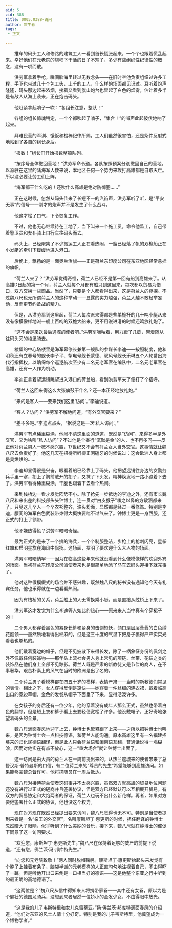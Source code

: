 ```yaml
---
aid: 5
zid: 388
title: 0005.0388-访问
author: 吹牛者
tags: 
 - 正文

---
```




　　推车的码头工人和修路的建筑工人一看到首长慌张起来，一个个也跟着慌乱起来。幸好他们在元老院的旗帜下干活的日子不短了，多少有些组织性纪律性的概念，没有一哄而散。

　　洪劳军拿着手枪，瞬间脑海里转过无数念头——在旧时空他负责组织过许多工程，手下也带过几十个包工头，上千的工人，什么样的场面都见识过。耳听着炮声隆隆，码头那边起来浓烟，接着又看到旗山炮台也冒起了白色的烟雾，估计着多半是有敌人从海上袭来，正在炮击码头。

　　他赶紧拿起哨子一吹：“各组长注意，整队！”

　　各组的组长惊魂稍定，一个个都吹起了哨子，“集合！”的喊声此起彼伏地响了起来。

　　拜难民营的军训、饿饭和棍棒纪律所赐，工人们虽然很害怕，还是条件反射式地站到了各自的组长身后。

　　“报数！”组长们开始报数整顿队列。

　　“按序号全体撤回营地！”洪劳军命令道。各队按照预案分别撤回自己的营地。以派驻在这里的陆海军人数来说，本地区任何一个势力来攻打高雄都是自取灭亡。所以没必要让劳工们上阵。

　　“海军都干什么吃的！还吹什么高雄是绝对防御圈……”

　　正在这时候，忽然从码头传来了长短不一的汽笛声，洪劳军听了听，是“平安无事”的信号——刚才的炮声并不是发生了什么战斗。

　　他这才松了口气，下令恢复工作。

　　不过，他也无心继续待在工地了，当下叫来一个施工员，命令他监工，自己带着警卫员和女仆骑上自行车往码头而去。

　　码头上，已经聚集了不少搬运工人正在看热闹，一艘已经落了帆的双桅船正在小发艇的牵引下缓缓地进入港口。

　　后桅上，飘扬的是一面奥兰治旗——正是荷兰东印度公司在东亚地区经常悬挂的旗帜。

　　“荷兰人来了？”洪劳军觉得奇怪，荷兰人已经不是第一回有船到高雄来了。从高雄D日起的第一个月，荷兰人就每个月都有船只到这里来，每次都以贸易为借口，双方交换一些商品。当然了，只要是个人都看得出来，这是荷兰人的窥探。不过魏八尺也无所谓荷兰人的这种举动——显露的实力越强，荷兰人越不敢轻举妄动，反而更节约备战的精力。

　　但是，从洪劳军到这里起，荷兰人每次派来得都是些单桅杆的几十吨小艇从来没有像模像样地派一艘上百吨的双桅大船来，更不用说进港的时候还鸣放礼炮了。

　　“这不会是来送最后通牒的使者吧。”洪劳军嘀咕着，用力蹬了几脚，带着随从往码头旁的棱堡骑去。

　　棱堡的中心塔楼里是海军幕僚长兼第一舰队的参谋长李迪——按照制度，他和明秋还有立春号的舰长李子平、掣电号舰长蒙德、驭风号舰长乐琳五个人轮番出海代行指挥权，以确保每个巡逻航次至少有二名元老军官在编队中，二名元老军官在高雄，还有一人作为机动。

　　李迪正拿着望远镜眺望进入港口的荷兰船，看到洪劳军来了便打了个招呼。

　　“荷兰人这回来得这么大张旗鼓干什么？还一本正经地放礼炮。”

　　“来的是客人——要来我们这里‘访问’。”李迪说道。

　　“客人？访问？”洪劳军不解地问道，“有外交官要来？”

　　“差不多吧。”李迪点点头，“据说这是一次‘私人访问’。”

　　洪劳军有点稀里糊涂，他闹不清这里面的道道，既然是“访问”，来得多半是外交官，又为啥叫“私人访问”？不过他是个奉行“沉默是金”的人，也不再多问——反正他对荷兰男人一概不感兴趣，17世纪又不会有荷兰女人当外交官。这事情就让魏八尺去负责好了。他这几天在招待所听柳正闲磕牙的时候说过：这会欧洲人身上都是臭烘烘的……

　　李迪却显得很是兴奋，眼看着船已经靠上了码头，他把望远镜往身边的女勤务兵手里一塞，扣上了胸前敞开的扣子，又抹了下头发，精神焕发地一路小跑着下去了。洪劳军看得稀里糊涂，干脆也跟着下去看个热闹。

　　来到栈桥边一看才发觉阵势不小。除了抢先一步抵达的李迪之外，还有市长魏八尺和来出差的科技部头头钟博士，连一贯对“白皮猴子”嗤之以鼻的方敬涵都来了。只见这几个人一个个衣衫整齐，油头粉面，显然都是经过一番修饰。特别是李迪，腰间的海军白色武装带束得大概快要喘不过气来了。钟博士更是一身西服，还正式的打上了领带。

　　他不嫌热得慌？洪劳军暗暗奇怪。

　　最为正式的是来了一个排的海兵，一个个制服整洁，步枪上的枪刺闪亮，星拳红旗和启明星旗在海风中飘扬。这场面，摆明了要欢迎什么大人物的场面。

　　洪劳军暗暗纳罕——因为在临高这些年来他就没看到什么像模像样的欢迎外宾的场面。当初荷兰东印度公司派使者来也是很简单地派了马车去码头迎接下就完事了。

　　他对这种假模假式的场合并不感兴趣，既然魏八尺的秘书没有通知他今天有礼宾任务，他也乐得就在一边看看热闹。

　　因为有栈桥的关系，荷兰船上的人无需换乘小艇，而是直接从舷桥上下来了。

　　洪劳军这才发觉为什么李迪等人如此的热心——原来来人当中真有个穿裙子的！

　　二个男人都穿着黑色的紧身长裤和紧身的击剑短袄，领口是层层叠叠的白色绣花翻领——虽然质地看得出棉麻的，但是这三十度的气温下把身子裹得严严实实光看着也够热的。

　　他们戴着宽边的帽子，但是不见披散下来得长发，除了一柄象征身份的佩剑之外不佩戴任何装饰物——那年头上流社会男人身上常见的项链、丝带、花结之类的装饰品在他们身上全部不见踪影。荷兰人既是严肃的新教徒又是节俭的商人，在不事奢华，艰苦朴素上的风气在当时的欧洲是出了名的。

　　二个荷兰男子看模样都在四五十岁的模样，表情严肃——当时的新教徒们常见的表情。相比之下，女人穿得反倒是凉快——她穿着一件丝绸的连衣裙，戴着临高出口的宽边草帽，金色的发卷从帽子下面垂了下来，显得活泼许多。

　　在女孩子的身后还有一位少年，他的穿着没有成年人那么正式，虽然也带着白色的翻领，但是短上衣和裤子看上去要轻便宽松了许多。他没戴帽子，正好奇地张望着码头的全景。

　　魏八尺满面春风地迎了上去，钟博士也赶紧跟了上来——之所以把钟博士也叫来，是因为钟博士会一点科技德语，和荷兰人能沟通。原本高雄这里有一名福建招募来的归化民德语翻译，但是此人只会荷兰语和闽南语互翻，普通话说得一塌糊涂，因而对他实在有点不放心，这一“重大场合”就让钟博士出面了。

　　这一访问是由大员的荷兰人在一周前提出来的。从热兰遮城来的使者带来了总督汉斯·普特曼斯的口信，有二位荷兰来的“尊贵的先生”希望能够到高雄访问。如果能够蒙魏总督许可，他将携随员在一周后抵达。

　　魏八尺对接待荷兰使者这码事并不太感兴趣，虽然双方就高雄的贸易地位问题还没有进行过正式的磋商并且签署协议，但是双方已经默认可以互相展开贸易。有双方的贸易协定和大炮两者的保证，荷兰人也玩不出什么新花样。再者，如果对方要他签署什么正式的协议，他也没这个权力。

　　现在对方现在既然已经提出要来访问，魏八尺觉得也无不可。特别是当使者提到来者是一名“亲王的外交官”，名叫康斯坦丁·惠更斯的时候，担任翻译的钟博士忽然瞪大了眼睛，似乎听到了什么美妙的音乐，接下来，魏八尺就在钟博士的催促下同意了这一访问要求。

　　“欢迎您，康斯坦丁·惠更斯先生，”魏八尺在保持着足够的威严的前提下说道，“还有您，佛兰茨·冯·邦库特先生。”

　　“向您和元老院致敬！”两人同时脱帽鞠躬。康斯坦丁·惠更斯抬起头来发觉有个脖子上挂着布条子，脑袋半谢的元老模样的人正直勾勾地注视着自己，不由得吓了一跳。但是听他开出口来倒是一口相当好的德语——这是他整个东亚之行中听到的最正确的高地德语了。

　　“这两位是？”魏八尺从信中得知来人将携带家眷——其中还有女眷，原以为是个健壮的德国龙骑兵，没想到来者居然一位娇小的金发少女，不由得眼中放光。

　　“这是我的儿子韦斯特里和女儿克雷蒂亚。”扬·佛兰茨·邦库特满面春风的介绍道，“他们对东亚的风土人情十分好奇。特别是我的儿子韦斯特里，他冀望成为一个博物学者。”


